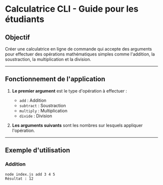 # Calculatrice CLI - Guide pour les étudiants

## Objectif

Créer une calculatrice en ligne de commande qui accepte des arguments pour effectuer des opérations mathématiques simples comme l'addition, la soustraction, la multiplication et la division.

---

## Fonctionnement de l'application

1. **Le premier argument** est le type d'opération à effectuer :
    - `add` : Addition
    - `subtract` : Soustraction
    - `multiply` : Multiplication
    - `divide` : Division

2. **Les arguments suivants** sont les nombres sur lesquels appliquer l'opération.

---

## Exemple d'utilisation

### Addition
```bash
node index.js add 3 4 5
Résultat : 12
